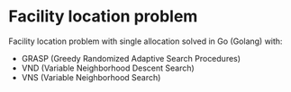 # Facility location problem

Facility location problem with single allocation solved in Go (Golang) with:
  - GRASP (Greedy Randomized Adaptive Search Procedures)
  - VND (Variable Neighborhood Descent Search)
  - VNS (Variable Neighborhood Search)
